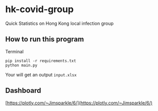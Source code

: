 # hk-covid-group
Quick Statistics on Hong Kong local infection group

## How to run this program
Terminal
```
pip install -r requirements.txt
python main.py
```
Your will get an output `input.xlsx`

## Dashboard 
[https://plotly.com/~Jimsparkle/6/](https://plotly.com/~Jimsparkle/6/)

